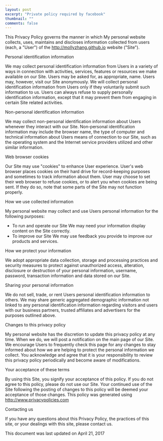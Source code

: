 ```yaml
---
layout: post
excerpt: "Private policy required by facebook"
thumbnail: ""
comments: false 
---
```

This Privacy Policy governs the manner in which My personal website collects, uses, maintains and discloses information collected from users (each, a "User") of the http://mollyzhang.github.io website ("Site").

Personal identification information

We may collect personal identification information from Users in a variety of ways in connection with activities, services, features or resources we make available on our Site. Users may be asked for, as appropriate, name. Users may, however, visit our Site anonymously. We will collect personal identification information from Users only if they voluntarily submit such information to us. Users can always refuse to supply personally identification information, except that it may prevent them from engaging in certain Site related activities.

Non-personal identification information

We may collect non-personal identification information about Users whenever they interact with our Site. Non-personal identification information may include the browser name, the type of computer and technical information about Users means of connection to our Site, such as the operating system and the Internet service providers utilized and other similar information.

Web browser cookies

Our Site may use "cookies" to enhance User experience. User's web browser places cookies on their hard drive for record-keeping purposes and sometimes to track information about them. User may choose to set their web browser to refuse cookies, or to alert you when cookies are being sent. If they do so, note that some parts of the Site may not function properly.

How we use collected information

My personal website may collect and use Users personal information for the following purposes:
 - To run and operate our Site
We may need your information display content on the Site correctly.
 - To improve our Site
We may use feedback you provide to improve our products and services.

How we protect your information

We adopt appropriate data collection, storage and processing practices and security measures to protect against unauthorized access, alteration, disclosure or destruction of your personal information, username, password, transaction information and data stored on our Site.

Sharing your personal information

We do not sell, trade, or rent Users personal identification information to others. We may share generic aggregated demographic information not linked to any personal identification information regarding visitors and users with our business partners, trusted affiliates and advertisers for the purposes outlined above. 

Changes to this privacy policy

My personal website has the discretion to update this privacy policy at any time. When we do, we will post a notification on the main page of our Site. We encourage Users to frequently check this page for any changes to stay informed about how we are helping to protect the personal information we collect. You acknowledge and agree that it is your responsibility to review this privacy policy periodically and become aware of modifications.

Your acceptance of these terms

By using this Site, you signify your acceptance of this policy. If you do not agree to this policy, please do not use our Site. Your continued use of the Site following the posting of changes to this policy will be deemed your acceptance of those changes. This policy was generated using http://www.privacypolicies.com

Contacting us

If you have any questions about this Privacy Policy, the practices of this site, or your dealings with this site, please contact us.

This document was last updated on April 21, 2017
